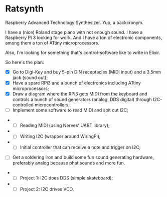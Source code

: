 # Ratsynth

Raspberry Advanced Technology Synthesizer. Yup, a backcronym.

I have a (nice) Roland stage piano with not enough sound. I have a Raspberry Pi 3 looking for work. And I have a ton of electronic components, among them a ton of ATtiny microprocessors.

Also, I'm looking for something that's control-software like to write in Elixir.

So here's the plan:
* [x] Go to Digi-Key and buy 5-pin DIN receptacles (MIDI input) and a 3.5mm jack (sound out);
* [x] Have a spare RPi3 and a bunch of electronics including ATtiny microprocessors;
* [x] Draw a diagram where the RPi3 gets MIDI from the keyboard and controls a bunch of sound generators (analog, DDS digital) through I2C-controlled microcontrollers;
* [ ] Implement some software to read MIDI and spit out I2C;
* * [ ] Reading MIDI (using Nerves' UART library);
* * [ ] Writing I2C (wrapper around WiringPi);
* * [ ] Initial controller that can receive a note and trigger on I2C;
* [ ] Get a soldering iron and build some fun sound generating hardware, preferably analog because phat sounds and more fun.
* * [ ] Project 1: I2C does DDS (simple skateboard);
* * [ ] Project 2: I2C drives VCO.
